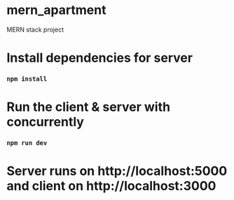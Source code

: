# mern_apartment
MERN stack project

# Install dependencies for server
### `npm install`

# Run the client & server with concurrently
### `npm run dev`

# Server runs on http://localhost:5000 and client on http://localhost:3000
